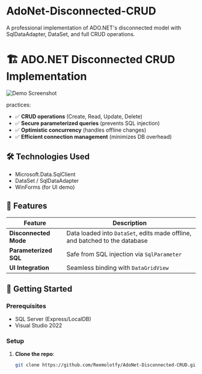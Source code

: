 # AdoNet-Disconnected-CRUD
A professional implementation of ADO.NET's disconnected model with SqlDataAdapter, DataSet, and full CRUD operations.

# 🏗️ ADO.NET Disconnected CRUD Implementation

![Demo Screenshot](.docs/screenshot.png) 

practices:
- ✅ **CRUD operations** (Create, Read, Update, Delete)
- ✅ **Secure parameterized queries** (prevents SQL injection)
- ✅ **Optimistic concurrency** (handles offline changes)
- ✅ **Efficient connection management** (minimizes DB overhead)

## 🛠️ Technologies Used
- Microsoft.Data.SqlClient
- DataSet / SqlDataAdapter
- WinForms (for UI demo)

## 🚀 Features
| Feature               | Description                                                                 |
|-----------------------|-----------------------------------------------------------------------------|
| **Disconnected Mode** | Data loaded into `DataSet`, edits made offline, and batched to the database |
| **Parameterized SQL** | Safe from SQL injection via `SqlParameter`                                  |
| **UI Integration**    | Seamless binding with `DataGridView`                                        |

## 🏁 Getting Started

### Prerequisites  
- SQL Server (Express/LocalDB)  
- Visual Studio 2022
  
### Setup
1. **Clone the repo**:
   ```bash
   git clone https://github.com/Reemolotfy/AdoNet-Disconnected-CRUD.git
